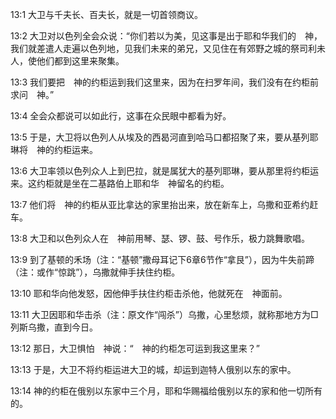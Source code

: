 <a id="1"></a>13:1  大卫与千夫长、百夫长，就是一切首领商议。  

<a id="2"></a>13:2  大卫对以色列全会众说：“你们若以为美，见这事是出于耶和华我们的　神，我们就差遣人走遍以色列地，见我们未来的弟兄，又见住在有郊野之城的祭司利未人，使他们都到这里来聚集。  

<a id="3"></a>13:3  我们要把　神的约柜运到我们这里来，因为在扫罗年间，我们没有在约柜前求问　神。”  

<a id="4"></a>13:4  全会众都说可以如此行，这事在众民眼中都看为好。  

<a id="5"></a>13:5  于是，大卫将以色列人从埃及的西曷河直到哈马口都招聚了来，要从基列耶琳将　神的约柜运来。  

<a id="6"></a>13:6  大卫率领以色列众人上到巴拉，就是属犹大的基列耶琳，要从那里将约柜运来。这约柜就是坐在二基路伯上耶和华　神留名的约柜。  

<a id="7"></a>13:7  他们将　神的约柜从亚比拿达的家里抬出来，放在新车上，乌撒和亚希约赶车。  

<a id="8"></a>13:8  大卫和以色列众人在　神前用琴、瑟、锣、鼓、号作乐，极力跳舞歌唱。  

<a id="9"></a>13:9  到了基顿的禾场（注：“基顿”撒母耳记下6章6节作“拿艮”），因为牛失前蹄（注：或作“惊跳”），乌撒就伸手扶住约柜。  

<a id="10"></a>13:10  耶和华向他发怒，因他伸手扶住约柜击杀他，他就死在　神面前。  

<a id="11"></a>13:11  大卫因耶和华击杀（注：原文作“闯杀”）乌撒，心里愁烦，就称那地方为□列斯乌撒，直到今日。  

<a id="12"></a>13:12  那日，大卫惧怕　神说：“　神的约柜怎可运到我这里来？”  

<a id="13"></a>13:13  于是，大卫不将约柜运进大卫的城，却运到迦特人俄别以东的家中。  

<a id="14"></a>13:14  神的约柜在俄别以东家中三个月，耶和华赐福给俄别以东的家和他一切所有的。  
